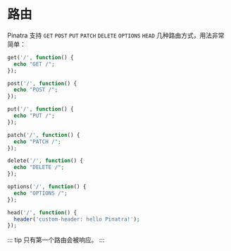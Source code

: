 # 路由

Pinatra 支持 `GET` `POST` `PUT` `PATCH` `DELETE` `OPTIONS` `HEAD` 几种路由方式，用法非常简单：

```php
get('/', function() {
  echo "GET /";
});

post('/', function() {
  echo "POST /";
});

put('/', function() {
  echo "PUT /";
});

patch('/', function() {
  echo "PATCH /";
});

delete('/', function() {
  echo "DELETE /";
});

options('/', function() {
  echo "OPTIONS /";
});

head('/', function() {
  header('custom-header: hello Pinatra!');
});
```

::: tip
只有第一个路由会被响应。
:::